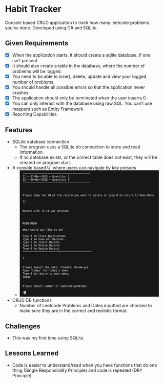 # Habit Tracker
Console based CRUD application to track how many leetcode problems you've done. 
Developed using C# and SQLite.

## Given Requirements

- [X] When the application starts, it should create a sqlite database, 
    if one isn’t present.
- [X] It should also create a table in the database, 
    where the number of problems will be logged.
- [X] You need to be able to insert, delete, update 
    and view your logged number of problems.
- [X] You should handle all possible errors so that the application never crashes
- [X] The application should only be terminated when the user inserts 0.
- [X] You can only interact with the database using raw SQL. 
    You can’t use mappers such as Entity Framework
- [X] Reporting Capabilities

## Features

- SQLite database connection
  - The program uses a SQLite db connection to store and read information.
  - If no database exists, or the correct table does not exist,
    they will be created on program start.
- A console based UI where users can navigate by key presses
  - ![image](/images/screenshot_1.png)
- CRUD DB functions
  - Number of Leetcode Problems and Dates inputted are checked 
    to make sure they are in the correct and realistic format.
    
## Challenges

- This was my first time using SQLite.

## Lessons Learned

- Code is easier to understand/read when you have functions 
that do one thing (Single Responsibility Principle) 
and code is repeated (DRY Principle).